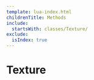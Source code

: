 ```yaml
---
template: lua-index.html
childrenTitle: Methods
include:
  startsWith: classes/Texture/
exclude:
  isIndex: true
---
```


# Texture
